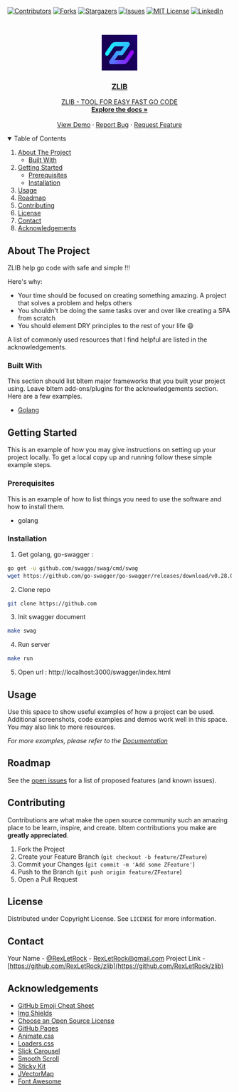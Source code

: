 [![Contributors][contributors-shield]][contributors-url]
[![Forks][forks-shield]][forks-url]
[![Stargazers][stars-shield]][stars-url]
[![Issues][issues-shield]][issues-url]
[![MIT License][license-shield]][license-url]
[![LinkedIn][linkedin-shield]][linkedin-url]



<!-- PROJECT LOGO -->
<br />
<p align="center">
  <a href="http://github.com">
    <img src="extra/images/logo.png" alt="Logo" width="80" height="80"
  </a>

  <h3 align="center">ZLIB</h3>

  <p align="center">
    ZLIB - TOOL FOR EASY FAST GO CODE
    <br />
    <a href="https://github.com/"><strong>Explore the docs »</strong></a>
    <br />
    <br />
    <a href="https://github.com/">View Demo</a>
    ·
    <a href="https://github.com/">Report Bug</a>
    ·
    <a href="https://github.com/">Request Feature</a>
  </p>
</p>

<!-- TABLE OF CONTENTS -->
<details open="open">
  <summary>Table of Contents</summary>
  <ol>
    <li>
      <a href="#about-the-project">About The Project</a>
      <ul>
        <li><a href="#built-with">Built With</a></li>
      </ul>
    </li>
    <li>
      <a href="#getting-started">Getting Started</a>
      <ul>
        <li><a href="#prerequisites">Prerequisites</a></li>
        <li><a href="#installation">Installation</a></li>
      </ul>
    </li>
    <li><a href="#usage">Usage</a></li>
    <li><a href="#roadmap">Roadmap</a></li>
    <li><a href="#contributing">Contributing</a></li>
    <li><a href="#license">License</a></li>
    <li><a href="#contact">Contact</a></li>
    <li><a href="#acknowledgements">Acknowledgements</a></li>
  </ol>
</details>



<!-- ABOUT THE PROJECT -->
## About The Project

<!-- [![Product Name Screen Shot][product-screenshot]](https://example.com) -->

ZLIB help go code with safe and simple !!!

Here's why:
* Your time should be focused on creating something amazing. A project that solves a problem and helps others
* You shouldn't be doing the same tasks over and over like creating a SPA from scratch
* You should element DRY principles to the rest of your life :smile:

A list of commonly used resources that I find helpful are listed in the acknowledgements.

### Built With

This section should list bItem major frameworks that you built your project using. Leave bItem add-ons/plugins for the acknowledgements section. Here are a few examples.
* [Golang](https://jquery.com)


<!-- GETTING STARTED -->
## Getting Started

This is an example of how you may give instructions on setting up your project locally.
To get a local copy up and running follow these simple example steps.

### Prerequisites

This is an example of how to list things you need to use the software and how to install them.
* golang

### Installation

1. Get golang, go-swagger :
  ```sh
  go get -u github.com/swaggo/swag/cmd/swag
  wget https://github.com/go-swagger/go-swagger/releases/download/v0.28.0/swagger_linux_amd64 > swag
  ```
2. Clone repo
  ```sh
  git clone https://github.com
  ```
3. Init swagger document
  ```sh
  make swag
  ```
4. Run server
  ```sh
  make run
  ```

5. Open url : http://localhost:3000/swagger/index.html

<!-- USAGE EXAMPLES -->
## Usage

Use this space to show useful examples of how a project can be used. Additional screenshots, code examples and demos work well in this space. You may also link to more resources.

_For more examples, please refer to the [Documentation](https://example.com)_


<!-- ROADMAP -->
## Roadmap

See the [open issues](https://github.com/) for a list of proposed features (and known issues).


<!-- CONTRIBUTING -->
## Contributing

Contributions are what make the open source community such an amazing place to be learn, inspire, and create. bItem contributions you make are **greatly appreciated**.

1. Fork the Project
2. Create your Feature Branch (`git checkout -b feature/ZFeature`)
3. Commit your Changes (`git commit -m 'Add some ZFeature'`)
4. Push to the Branch (`git push origin feature/ZFeature`)
5. Open a Pull Request



<!-- LICENSE -->
## License

Distributed under Copyright License. See `LICENSE` for more information.



<!-- CONTACT -->
## Contact

Your Name - [@RexLetRock](https://twitter.com/RexLetRock) - RexLetRock@gmail.com
Project Link - [https://github.com/RexLetRock/zlib](https://github.com/RexLetRock/zlib)



<!-- ACKNOWLEDGEMENTS -->
## Acknowledgements
* [GitHub Emoji Cheat Sheet](https://www.webpagefx.com/tools/emoji-cheat-sheet)
* [Img Shields](https://shields.io)
* [Choose an Open Source License](https://choosealicense.com)
* [GitHub Pages](https://pages.github.com)
* [Animate.css](https://daneden.github.io/animate.css)
* [Loaders.css](https://connoratherton.com/loaders)
* [Slick Carousel](https://kenwheeler.github.io/slick)
* [Smooth Scroll](https://github.com/cferdinandi/smooth-scroll)
* [Sticky Kit](http://leafo.net/sticky-kit)
* [JVectorMap](http://jvectormap.com)
* [Font Awesome](https://fontawesome.com)





<!-- MARKDOWN LINKS & IMAGES -->
<!-- https://www.markdownguide.org/basic-syntax/#reference-style-links -->
<!-- ?style=for-the-badge -->
[contributors-shield]: https://img.shields.io/github/contributors/RexLetRock/zlib.svg
[contributors-url]: https://github.com/RexLetRock/zlib/graphs/contributors
[forks-shield]: https://img.shields.io/github/forks/RexLetRock/zlib.svg
[forks-url]: https://github.com/RexLetRock/zlib/network/members
[stars-shield]: https://img.shields.io/github/stars/RexLetRock/zlib.svg
[stars-url]: https://github.com/RexLetRock/zlib/stargazers
[issues-shield]: https://img.shields.io/github/issues/RexLetRock/zlib.svg
[issues-url]: https://github.com/RexLetRock/zlib/issues
[license-shield]: https://img.shields.io/github/license/RexLetRock/zlib.svg
[license-url]: https://github.com/RexLetRock/zlib/blob/master/LICENSE.txt
[linkedin-shield]: https://img.shields.io/badge/-LinkedIn-black.svg?logo=linkedin&colorB=555
[linkedin-url]: https://www.linkedin.com/in/rexletrock
[product-screenshot]: images/screenshot.png
